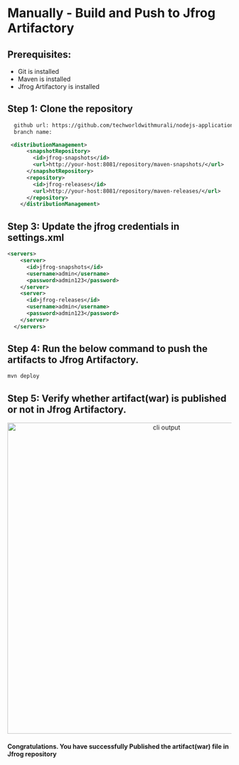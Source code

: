 
# Manually - Build and Push to Jfrog Artifactory
## Prerequisites:
+ Git is installed
+ Maven is installed
+ Jfrog Artifactory is installed

## Step 1: Clone the repository
  
```xml
  github url: https://github.com/techworldwithmurali/nodejs-application.git
  branch name:
```


```xml
 <distributionManagement>
      <snapshotRepository>
        <id>jfrog-snapshots</id>
        <url>http://your-host:8081/repository/maven-snapshots/</url>
      </snapshotRepository>
      <repository>
        <id>jfrog-releases</id>
        <url>http://your-host:8081/repository/maven-releases/</url>
      </repository>
    </distributionManagement>
```
## Step 3: Update the jfrog credentials in settings.xml
```xml
<servers>
    <server>
      <id>jfrog-snapshots</id>
      <username>admin</username>
      <password>admin123</password>
    </server>
    <server>
      <id>jfrog-releases</id>
      <username>admin</username>
      <password>admin123</password>
    </server>
  </servers>
```
## Step 4: Run the below command to push the artifacts to Jfrog Artifactory.
```sh
mvn deploy
```
## Step 5: Verify whether artifact(war) is published or not in Jfrog Artifactory.
<p align="center">
  <img width="700" src="https://user-images.githubusercontent.com/115227391/210243233-12497d72-52e7-4e7f-bb9d-eef7d6fadf99.png" alt="cli output"/>
</p>


#### Congratulations. You have successfully Published the artifact(war) file in Jfrog repository
